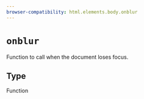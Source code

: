 ```yaml
---
browser-compatibility: html.elements.body.onblur
---
```


# `onblur`

Function to call when the document loses focus.

## Type

Function
